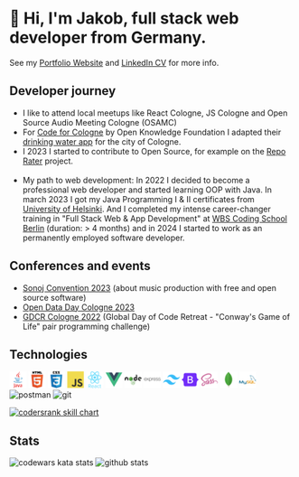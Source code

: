 <h1>👋 Hi, I'm Jakob, full stack web developer from Germany.</h1>
<p>See my <a href="https://j-grosse.github.io">Portfolio Website</a> and <a href="https://www.linkedin.com/in/jakob-g/">LinkedIn CV</a> for more info.</p>
<h2> Developer journey</h2>
<ul>
<li> I like to attend local meetups like React Cologne, JS Cologne and Open Source Audio Meeting Cologne (OSAMC)</li>
<li>For <a href="https://codefor.de/projekte/trinkwasser/">Code for Cologne</a> by Open Knowledge Foundation I adapted their <a href="https://codeforcologne.github.io/trinkwasser/src/index.html">drinking water app</a> for the city of Cologne.</li>
<li> I 2023 I started to contribute to Open Source, for example on the <a href="https://github.com/EddieHubCommunity/RepoRater">Repo Rater</a> project.</li>
<br>
<li> My path to web development: In 2022 I decided to become a professional web developer and started learning OOP with Java. In march 2023 I got my Java Programming I & II certificates from <a href="https://java-programming.mooc.fi">University of Helsinki</a>. And I completed my intense career-changer training in "Full Stack Web & App Development" at <a href="https://wbscodingschool.com">WBS Coding School Berlin</a> (duration: > 4 months) and in 2024 I started to work as an permanently employed software developer.</li>
</li>

</ul>
<h2>Conferences and events</h2>
<ul>
<li><a href="https://www.sonoj.org/archive/2023.html">Sonoj Convention 2023</a> (about music production with free and open source software)</li>
<li><a href="https://www.offenedaten-koeln.de/blog/open-data-day-2023-samstag-4-m%C3%A4rz-2023-1000-bis-1500-uhr-zukunftslabor-der-stadt-k%C3%B6ln">Open Data Day Cologne 2023</a></li>
<li><a href="https://www.lise.de/blog/artikel/global-day-of-code-retreat-2021/">GDCR Cologne 2022</a> (Global Day of Code Retreat - "Conway's Game of Life" pair programming challenge)</li>
</ul>

<h2>Technologies</h2>
<p align="left">
<img src="https://raw.githubusercontent.com/devicons/devicon/master/icons/java/java-original-wordmark.svg" alt="java" width="30" height="30" />  
<img src="https://raw.githubusercontent.com/devicons/devicon/master/icons/html5/html5-original-wordmark.svg" alt="html5" width="30" height="30" />
<img src="https://raw.githubusercontent.com/devicons/devicon/master/icons/css3/css3-original-wordmark.svg" alt="css3" width="30" height="30" />
<img src="https://raw.githubusercontent.com/devicons/devicon/master/icons/javascript/javascript-original.svg" alt="javascript" width="30" height="30" />
<img src="https://raw.githubusercontent.com/devicons/devicon/master/icons/react/react-original-wordmark.svg" alt="react" width="30" height="30" />
<img src="https://raw.githubusercontent.com/devicons/devicon/master/icons/vuejs/vuejs-original.svg" alt="vue.js" width="30" height="30" />
<img src="https://raw.githubusercontent.com/devicons/devicon/master/icons/nodejs/nodejs-original-wordmark.svg" alt="nodejs" width="30" height="30" />
<img src="https://raw.githubusercontent.com/devicons/devicon/master/icons/express/express-original-wordmark.svg" alt="express" width="30" height="30" />
<img src="https://github.com/devicons/devicon/blob/master/icons/tailwindcss/tailwindcss-original.svg" alt="tailwind css" width="30" height="30" /> 
<img src="https://raw.githubusercontent.com/devicons/devicon/master/icons/bootstrap/bootstrap-plain.svg" alt="bootstrap" width="30" height="30" /> 
<img src="https://raw.githubusercontent.com/devicons/devicon/master/icons/sass/sass-original.svg" alt="sass" width="30" height="30"/>
  
<img src="https://raw.githubusercontent.com/devicons/devicon/master/icons/mongodb/mongodb-original.svg" alt="mongodb" width="30" height="30" />
<img src="https://raw.githubusercontent.com/devicons/devicon/master/icons/mysql/mysql-original-wordmark.svg" alt="mysql" width="30" height="30" />
<img src="https://www.vectorlogo.zone/logos/getpostman/getpostman-icon.svg" alt="postman" width="30" height="30"/>
<img src="https://www.vectorlogo.zone/logos/git-scm/git-scm-icon.svg" alt="git" width="30" height="30"/> </a>

<!-- <img src="https://raw.githubusercontent.com/devicons/devicon/master/icons/docker/docker-original.svg" alt="Docker" width="30" height="30" />
<img src="https://www.vectorlogo.zone/logos/kubernetes/kubernetes-icon.svg" alt="Kubernetes" width="30" height="30" /></p>
-->

<a href="https://profile.codersrank.io/user/j-grosse" target="_blank" rel="noopener noreferrer"><img src="https://cr-skills-chart-widget.azurewebsites.net/api/api?username=j-grosse" width="468px" alt="codersrank skill chart" /></a>

<h2>Stats</h2>
<img src="https://github.r2v.ch/codewars?user=j-grosse&name=true&theme=light" alt="codewars kata stats" />
<img src="https://github-readme-stats.vercel.app/api?username=j-grosse&show=prs_merged,prs_merged_percentage&show_icons=true&count_private=true&theme=light&title_color=000000&icon_color=000000&text_color=BE4C36&hide_border=true" alt="github stats" />
